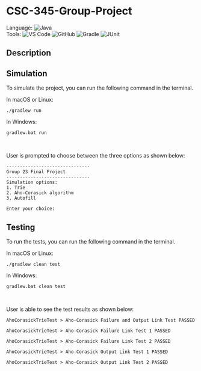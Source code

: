 # CSC-345-Group-Project
Language: ![Java](https://img.shields.io/badge/-Java-007396?logo=java&logoColor=white)<br>
Tools: ![VS Code](https://img.shields.io/badge/-VS%20Code-007ACC?logo=visual-studio-code&logoColor=white) ![GitHub](https://img.shields.io/badge/-GitHub-181717?logo=github&logoColor=white) ![Gradle](https://img.shields.io/badge/-Gradle-02303A?logo=gradle&logoColor=white) ![JUnit](https://img.shields.io/badge/-JUnit-25A162?logo=junit5&logoColor=white)<br>



## Description


## Simulation
To simulate the project, you can run the following command in the terminal.

In macOS or Linux:
```shell
./gradlew run
```

In Windows:

```shell
gradlew.bat run
```

<br />

User is prompted to choose between the three options as shown below:
```shell
-------------------------------
Group 23 Final Project
-------------------------------
Simulation options:
1. Trie
2. Aho-Corasick algorithm
3. Autofill

Enter your choice:
```


## Testing
To run the tests, you can run the following command in the terminal.

In macOS or Linux:
```shell
./gradlew clean test
```

In Windows:

```shell
gradlew.bat clean test
```

<br />

User is able to see the test results as shown below:
```shell
AhoCorasickTrieTest > Aho-Corasick Failure and Output Link Test PASSED

AhoCorasickTrieTest > Aho-Corasick Failure Link Test 1 PASSED

AhoCorasickTrieTest > Aho-Corasick Failure Link Test 2 PASSED

AhoCorasickTrieTest > Aho-Corasick Output Link Test 1 PASSED

AhoCorasickTrieTest > Aho-Corasick Output Link Test 2 PASSED
```


